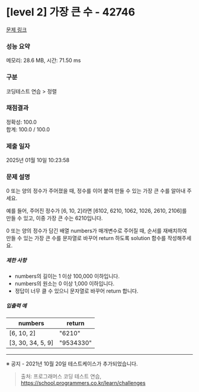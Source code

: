 # [level 2] 가장 큰 수 - 42746 

[문제 링크](https://school.programmers.co.kr/learn/courses/30/lessons/42746) 

### 성능 요약

메모리: 28.6 MB, 시간: 71.50 ms

### 구분

코딩테스트 연습 > 정렬

### 채점결과

정확성: 100.0<br/>합계: 100.0 / 100.0

### 제출 일자

2025년 01월 10일 10:23:58

### 문제 설명

<p>0 또는 양의 정수가 주어졌을 때, 정수를 이어 붙여 만들 수 있는 가장 큰 수를 알아내 주세요.</p>

<p>예를 들어, 주어진 정수가 [6, 10, 2]라면 [6102, 6210, 1062, 1026, 2610, 2106]를 만들 수 있고, 이중 가장 큰 수는 6210입니다.</p>

<p>0 또는 양의 정수가 담긴 배열 numbers가 매개변수로 주어질 때, 순서를 재배치하여 만들 수 있는 가장 큰 수를 문자열로 바꾸어 return 하도록 solution 함수를 작성해주세요.</p>

<h5>제한 사항</h5>

<ul>
<li>numbers의 길이는 1 이상 100,000 이하입니다.</li>
<li>numbers의 원소는 0 이상 1,000 이하입니다.</li>
<li>정답이 너무 클 수 있으니 문자열로 바꾸어 return 합니다.</li>
</ul>

<h5>입출력 예</h5>
<table class="table">
        <thead><tr>
<th>numbers</th>
<th>return</th>
</tr>
</thead>
        <tbody><tr>
<td>[6, 10, 2]</td>
<td>"6210"</td>
</tr>
<tr>
<td>[3, 30, 34, 5, 9]</td>
<td>"9534330"</td>
</tr>
</tbody>
      </table>
<hr>

<p>※ 공지 - 2021년 10월 20일 테스트케이스가 추가되었습니다.</p>


> 출처: 프로그래머스 코딩 테스트 연습, https://school.programmers.co.kr/learn/challenges